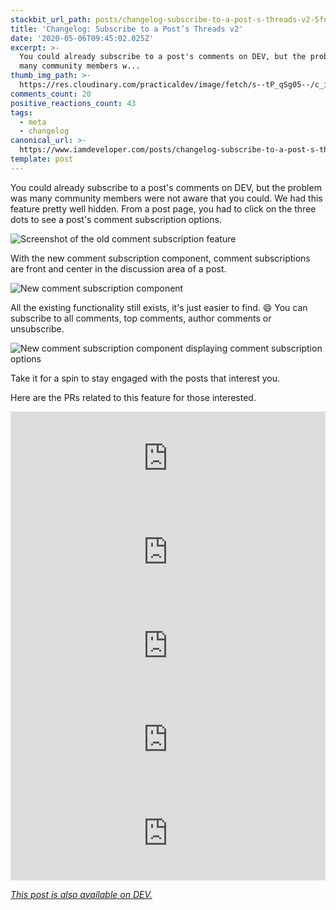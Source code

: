 ```yaml
---
stackbit_url_path: posts/changelog-subscribe-to-a-post-s-threads-v2-5fn0
title: 'Changelog: Subscribe to a Post’s Threads v2'
date: '2020-05-06T09:45:02.025Z'
excerpt: >-
  You could already subscribe to a post's comments on DEV, but the problem was
  many community members w...
thumb_img_path: >-
  https://res.cloudinary.com/practicaldev/image/fetch/s--tP_qSg05--/c_imagga_scale,f_auto,fl_progressive,h_420,q_auto,w_1000/https://dev-to-uploads.s3.amazonaws.com/i/3h4jxtefrd7uaq1c5gos.png
comments_count: 20
positive_reactions_count: 43
tags:
  - meta
  - changelog
canonical_url: >-
  https://www.iamdeveloper.com/posts/changelog-subscribe-to-a-post-s-threads-v2-5fn0/
template: post
---
```

You could already subscribe to a post's comments on DEV, but the problem was many community members were not aware that you could. We had this feature pretty well hidden. From a post page, you had to click on the three dots to see a post's comment subscription options.

![Screenshot of the old comment subscription feature](https://dev-to-uploads.s3.amazonaws.com/i/0sj1vxrqee4oji1r2yz2.png)

With the new comment subscription component, comment subscriptions are front and center in the discussion area of a post.

![New comment subscription component](https://dev-to-uploads.s3.amazonaws.com/i/airq1toftv6k2u0zaggl.png)

All the existing functionality still exists, it's just easier to find. 😄 You can subscribe to all comments, top comments, author comments or unsubscribe.

![New comment subscription component displaying comment subscription options](https://dev-to-uploads.s3.amazonaws.com/i/u5ngx2iqvxvz5ysi1771.png)

Take it for a spin to stay engaged with the posts that interest you.

Here are the PRs related to this feature for those interested.


<iframe class="liquidTag" src="https://dev.to/embed/github?args=https%3A%2F%2Fgithub.com%2Fthepracticaldev%2Fdev.to%2Fpull%2F7205" style="border: 0; width: 100%;"></iframe>



<iframe class="liquidTag" src="https://dev.to/embed/github?args=https%3A%2F%2Fgithub.com%2Fthepracticaldev%2Fdev.to%2Fpull%2F7415" style="border: 0; width: 100%;"></iframe>



<iframe class="liquidTag" src="https://dev.to/embed/github?args=https%3A%2F%2Fgithub.com%2Fthepracticaldev%2Fdev.to%2Fpull%2F7136" style="border: 0; width: 100%;"></iframe>



<iframe class="liquidTag" src="https://dev.to/embed/github?args=https%3A%2F%2Fgithub.com%2Fthepracticaldev%2Fdev.to%2Fpull%2F7048" style="border: 0; width: 100%;"></iframe>



<iframe class="liquidTag" src="https://dev.to/embed/github?args=https%3A%2F%2Fgithub.com%2Fthepracticaldev%2Fdev.to%2Fpull%2F6987" style="border: 0; width: 100%;"></iframe>




*[This post is also available on DEV.](https://dev.to/devteam/changelog-subscribe-to-a-post-s-threads-v2-5fn0)*


<script>
const parent = document.getElementsByTagName('head')[0];
const script = document.createElement('script');
script.type = 'text/javascript';
script.src = 'https://cdnjs.cloudflare.com/ajax/libs/iframe-resizer/4.1.1/iframeResizer.min.js';
script.charset = 'utf-8';
script.onload = function() {
    window.iFrameResize({}, '.liquidTag');
};
parent.appendChild(script);
</script>    
